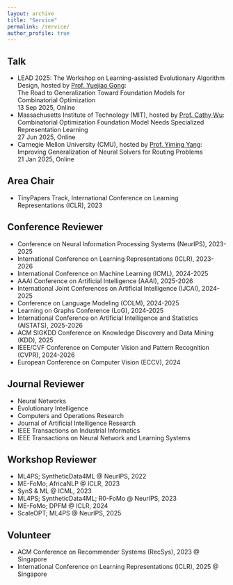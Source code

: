 ```yaml
---
layout: archive
title: "Service"
permalink: /service/
author_profile: true
---
```


## Talk

* LEAD 2025: The Workshop on Learning-assisted Evolutionary Algorithm Design, hosted by [Prof. Yuejiao Gong](https://yuejiaogong.github.io): \
  The Road to Generalization Toward Foundation Models for Combinatorial Optimization \
  13 Sep 2025, Online
* Massachusetts Institute of Technology (MIT), hosted by [Prof. Cathy Wu](http://www.wucathy.com/blog/): \
  Combinatorial Optimization Foundation Model Needs Specialized Representation Learning \
  27 Jun 2025, Online
* Carnegie Mellon University (CMU), hosted by [Prof. Yiming Yang](https://www.cs.cmu.edu/~yiming/): \
  Improving Generalization of Neural Solvers for Routing Problems \
  21 Jan 2025, Online

## Area Chair

- TinyPapers Track, International Conference on Learning Representations (ICLR), 2023

## Conference Reviewer
- Conference on Neural Information Processing Systems (NeurIPS), 2023-2025
- International Conference on Learning Representations (ICLR), 2023-2026
- International Conference on Machine Learning (ICML), 2024-2025
- AAAI Conference on Artificial Intelligence (AAAI), 2025-2026
- International Joint Conferences on Artificial Intelligence (IJCAI), 2024-2025
- Conference on Language Modeling (COLM), 2024-2025
- Learning on Graphs Conference (LoG), 2024-2025
- International Conference on Artificial Intelligence and Statistics (AISTATS), 2025-2026
- ACM SIGKDD Conference on Knowledge Discovery and Data Mining (KDD), 2025
- IEEE/CVF Conference on Computer Vision and Pattern Recognition (CVPR), 2024-2026
- European Conference on Computer Vision (ECCV), 2024

## Journal Reviewer
- Neural Networks
- Evolutionary Intelligence
- Computers and Operations Research
- Journal of Artificial Intelligence Research
- IEEE Transactions on Industrial Informatics
- IEEE Transactions on Neural Network and Learning Systems

## Workshop Reviewer

* ML4PS; SyntheticData4ML @ NeurIPS, 2022
* ME-FoMo; AfricaNLP @ ICLR, 2023
* SynS & ML @ ICML, 2023
* ML4PS; SyntheticData4ML; R0-FoMo @ NeurIPS, 2023
* ME-FoMo; DPFM @ ICLR, 2024
* ScaleOPT; ML4PS @ NeurIPS, 2025

## Volunteer

- ACM Conference on Recommender Systems (RecSys), 2023 @ Singapore
- International Conference on Learning Representations (ICLR), 2025 @ Singapore
